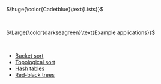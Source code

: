 $\huge{\color{Cadetblue}\text{Lists}}$  

<br/>

$\Large{\color{darkseagreen}\text{Example applications}}$

<br/>

- [Bucket sort](../../algorithms/sorting/bucket-sort/bucketsort.c)
- [Topological sort](../../algorithms/graphs/top-sort/tps.c)
- [Hash tables](../htables/multi-value/htable.h)
- [Red-black trees](../trees/rbtrees/rbt.h)
